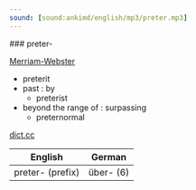 ```yaml
---
sound: [sound:ankimd/english/mp3/preter.mp3]
---
```


\### preter-

[Merriam-Webster](https://www.merriam-webster.com/dictionary/preter-)

- preterit
- past : by
    - preterist
- beyond the range of : surpassing
    - preternormal

[dict.cc](https://www.dict.cc/preter-)

| English        | German       |
| -------------- | ------------ |
| preter- (prefix) | über- (6) |

